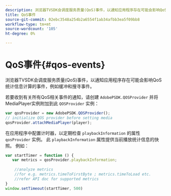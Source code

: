 ```yaml
---
description: 浏览器TVSDK会调度服务质量(QoS)事件，以通知应用程序存在可能会影响QoS统计信息计算的事件，例如缓冲和搜寻事件。
title: QoS事件
source-git-commit: 02ebc3548a254b2a6554f1ab34afbb3ea5f09bb8
workflow-type: tm+mt
source-wordcount: '105'
ht-degree: 0%

---
```


# QoS事件{#qos-events}

浏览器TVSDK会调度服务质量(QoS)事件，以通知应用程序存在可能会影响QoS统计信息计算的事件，例如缓冲和搜寻事件。

若要收到有关所有QoS相关事件的通知，请创建 `AdobePSDK.QOSProvider` 并将MediaPlayer实例附加到此 `QOSProvider` 实例：

```js
var qosProvider = new AdobePSDK.QOSProvider(); 
// initialize QOS provider before setting media  
qosProvider.attachMediaPlayer(player);
```

在应用程序中配置计时器，以定期检查 `playbackInformation` 的属性 `qosProvider` 实例。 此 `playbackInformation` 属性提供当前播放统计信息的快照。 例如：

```js
var startTimer = function () { 
   var metrics = qosProvider.playbackInformation; 
 
    //analyze metrics 
    //for e.g. metrics.timeToFirstByte ; metrics.timeToLoad etc.  
    //refer API doc for supported metrics  
} 
window.setTimeout(startTimer, 500) 
```
